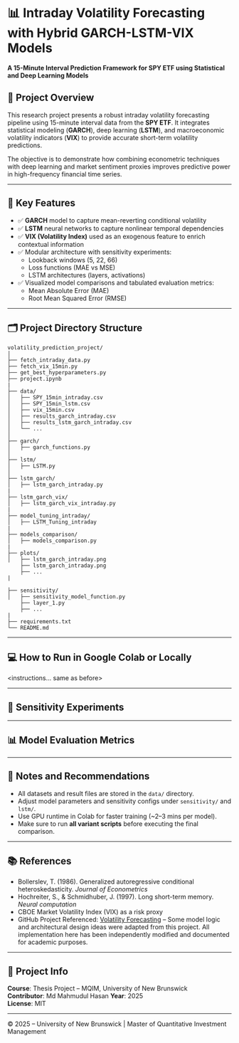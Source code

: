 # 📊 Intraday Volatility Forecasting with Hybrid GARCH-LSTM-VIX Models  
**A 15-Minute Interval Prediction Framework for SPY ETF using Statistical and Deep Learning Models**

## 🧠 Project Overview

This research project presents a robust intraday volatility forecasting pipeline using 15-minute interval data from the **SPY ETF**. It integrates statistical modeling (**GARCH**), deep learning (**LSTM**), and macroeconomic volatility indicators (**VIX**) to provide accurate short-term volatility predictions.

The objective is to demonstrate how combining econometric techniques with deep learning and market sentiment proxies improves predictive power in high-frequency financial time series.

---

## 🚀 Key Features

- ✅ **GARCH** model to capture mean-reverting conditional volatility
- ✅ **LSTM** neural networks to capture nonlinear temporal dependencies
- ✅ **VIX (Volatility Index)** used as an exogenous feature to enrich contextual information
- ✅ Modular architecture with sensitivity experiments:
  - Lookback windows (5, 22, 66)
  - Loss functions (MAE vs MSE)
  - LSTM architectures (layers, activations)
- ✅ Visualized model comparisons and tabulated evaluation metrics:
  - Mean Absolute Error (MAE)
  - Root Mean Squared Error (RMSE)

---

## 🗂️ Project Directory Structure

```
volatility_prediction_project/
│
├── fetch_intraday_data.py
├── fetch_vix_15min.py
├── get_best_hyperparameters.py
├── project.ipynb
|
├── data/
│   ├── SPY_15min_intraday.csv
│   ├── SPY_15min_lstm.csv
│   ├── vix_15min.csv
│   ├── results_garch_intraday.csv
│   ├── results_lstm_garch_intraday.csv
│   └── ... 
│
├── garch/
│   ├── garch_functions.py
│
├── lstm/
│   ├── LSTM.py
│
├── lstm_garch/
│   ├── lstm_garch_intraday.py
|
├── lstm_garch_vix/
│   ├── lstm_garch_vix_intraday.py
|
├── model_tuning_intraday/
│   ├── LSTM_Tuning_intraday
|
├── models_comparison/
│   ├── models_comparison.py
|
├── plots/
│   ├── lstm_garch_intraday.png
    ├── lstm_garch_intraday.png
    ├── ...
|

├── sensitivity/
│   ├── sensitivity_model_function.py
    ├── layer_1.py
    ├── ...
|
├── requirements.txt
└── README.md
```
---

## 💻 How to Run in Google Colab or Locally

<instructions... same as before>

---

## 🧪 Sensitivity Experiments

<same content...>

---

## 📊 Model Evaluation Metrics

<same content...>

---

## 📝 Notes and Recommendations

- All datasets and result files are stored in the `data/` directory.
- Adjust model parameters and sensitivity configs under `sensitivity/` and `lstm/`.
- Use GPU runtime in Colab for faster training (~2–3 mins per model).
- Make sure to run **all variant scripts** before executing the final comparison.

---

## 📚 References

- Bollerslev, T. (1986). Generalized autoregressive conditional heteroskedasticity. _Journal of Econometrics_
- Hochreiter, S., & Schmidhuber, J. (1997). Long short-term memory. _Neural computation_
- CBOE Market Volatility Index (VIX) as a risk proxy
- GitHub Project Referenced: [Volatility Forecasting](https://github.com/) – Some model logic and architectural design ideas were adapted from this project. All implementation here has been independently modified and documented for academic purposes.

---

## 📅 Project Info

**Course**: Thesis Project – MQIM, University of New Brunswick  
**Contributor**: Md Mahmudul Hasan
**Year**: 2025  
**License**: MIT

---

© 2025 – University of New Brunswick | Master of Quantitative Investment Management
